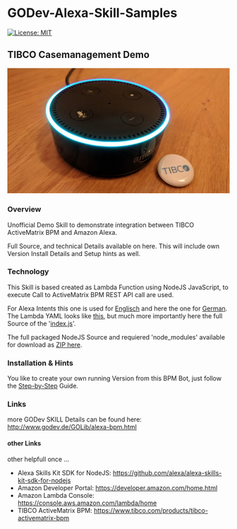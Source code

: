 # GODev-Alexa-Skill-Samples

[![License: MIT](https://img.shields.io/badge/License-MIT-yellow.svg)](https://opensource.org/licenses/MIT)

## TIBCO Casemanagement Demo

![Alexa TIBCO](images/Alexa-TIBCO.jpg?raw=true "TIBCO BPM Bot on Amazon Alexa")

### Overview
Unofficial Demo Skill to demonstrate integration between TIBCO ActiveMatrix BPM and Amazon Alexa.

Full Source, and technical Details available on here.
This will include own Version Install Details and Setup hints as well.

### Technology
This Skill is based created as Lambda Function using NodeJS JavaScript, to execute Call to ActiveMatrix BPM REST API call are used.

For Alexa Intents this one is used for [Englisch](bpmbot\Intents\intents_en.json) and here the one for [German](bpmbot\Intents\intents_de.json).
The Lambda YAML looks like [this](bpmbot\bpmbot.yaml), but much more importantly here the full Source of the '[index.js](bpmbot\index.js)'.

The full packaged NodeJS Source and requiered 'node_modules' available for download as [ZIP here](bpmbot\zip\bpmbot.zip).

### Installation & Hints
You like to create your own running Version from this BPM Bot, just follow the [Step-by-Step](bpmbot\docs\install-guide.md) Guide.

### Links
more GODev SKILL Details can be found here: http://www.godev.de/GOLib/alexa-bpm.html

#### other Links
other helpfull once ...
- Alexa Skills Kit SDK for NodeJS: https://github.com/alexa/alexa-skills-kit-sdk-for-nodejs
- Amazon Developer Portal: https://developer.amazon.com/home.html
- Amazon Lambda Console: https://console.aws.amazon.com/lambda/home
- TIBCO ActiveMatrix BPM: https://www.tibco.com/products/tibco-activematrix-bpm 
